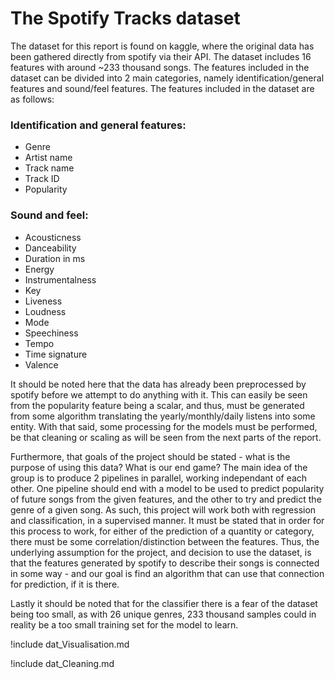 # The Spotify Tracks dataset

The dataset for this report is found on kaggle, where the original data has been gathered directly from spotify via their API. The dataset includes 16 features with around ~233 thousand songs. The features included in the dataset can be divided into 2 main categories, namely identification/general features and sound/feel features. The features included in the dataset are as follows:

### Identification and general features: 
- Genre
- Artist name
- Track name
- Track ID 
- Popularity 

### Sound and feel:
- Acousticness  
- Danceability 
- Duration in ms 
- Energy 
- Instrumentalness 
- Key 
- Liveness 
- Loudness 
- Mode 
- Speechiness 
- Tempo 
- Time signature 
- Valence

It should be noted here that the data has already been preprocessed by spotify before we attempt to do anything with it. This can easily be seen from the popularity feature being a scalar, and thus, must be generated from some algorithm translating the yearly/monthly/daily listens into some entity. With that said, some processing for the models must be performed, be that cleaning or scaling as will be seen from the next parts of the report. 

Furthermore, that goals of the project should be stated - what is the purpose of using this data? What is our end game? The main idea of the group is to produce 2 pipelines in parallel, working independant of each other. One pipeline should end with a model to be used to predict popularity of future songs from the given features, and the other to try and predict the genre of a given song. As such, this project will work both with regression and classification, in a supervised manner. It must be stated that in order for this process to work, for either of the prediction of a quantity or category, there must be some correlation/distinction between the features. Thus, the underlying assumption for the project, and decision to use the dataset, is that the features generated by spotify to describe their songs is connected in some way - and our goal is find an algorithm that can use that connection for prediction, if it is there. 

Lastly it should be noted that for the classifier there is a fear of the dataset being too small, as with 26 unique genres, 233 thousand samples could in reality be a too small training set for the model to learn. 

!include dat_Visualisation.md

!include dat_Cleaning.md